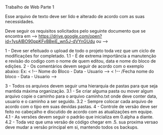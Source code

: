 Trabalho de Web Parte 1

Esse arquivo de texto deve ser lido e alterado de acordo com as suas necessidades.

Deve seguir os requisitos solicitados pelo seguinte documento que se encontra em
--> https://drive.google.com/open?id=1ysAlBO90ppKFvBBeiE_wn5J-dVYnGUdu
ou 
-->

1 - Deve ser efeituado o upload de todo o projeto toda vez que um ciclo de modificações for completado. 
  1.1 - É de extrema importância a manutenção e revisão do codigo com o nome de quem editou, data e nome do bloco de edições.
2 - Os comentários devem seguir de acordo com o exemplo abaixo:
Ex:
  < !-- Nome do Bloco - Data - Usuario -->
  < !-- /Fecha nome do bloco - Data - Usuario -->
  
3 - Todos os arquivos devem seguir uma hierarquia de pastas para que seja mantida máxima organização.
  3.1 - Se criar alguma pasta ou mover algum arquivo copie o caminho para o arquivo caminho.txt onde deve conter data, usuario  e o caminho a ser seguido.
  3.2 - Sempre colocar cada arquivo de acordo com o tipo em suas devidas pastas.
4 - Controle de versão deve ser feito no cabeçalho e discutido de acordo com as atualizações em equipe.
  4.1 - As versões devem seguir o padrão que inicializa em 0.alpha a diante. 
  4.2 - Toda vez que uma versão de código chegar em .5. sua proxima versao deve mudar a versão principal em si, mantendo todos os backups.
